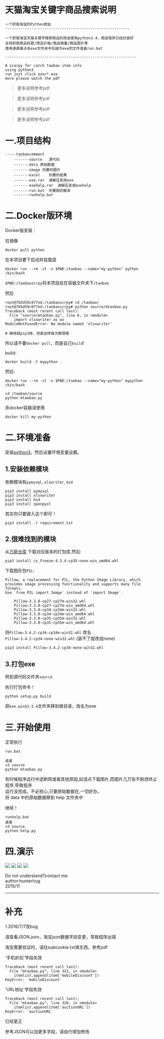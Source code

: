 # 天猫淘宝关键字商品搜索说明

```
一个抓取淘宝的Python爬虫
---------------------------------------------------------

一个抓取淘宝天猫关键字搜索商品的爬虫使用python3.4，爬虫程序已经封装好
支持抓取商品标题/商品价格/商品销量/商品图片等
使用请直接点击exe文件夹中后缀为exe的文件或者run.bat

------------------------------------------------------------

A scarpy for catch taobao item info
using python3
run just click exe/*.exe
more please watch the pdf
```

>更多说明参考pdf

>更多说明参考pdf

>更多说明参考pdf

>更多说明参考pdf


# 一.项目结构

```
-----taobaocomment
	-------source	源代码
	-------data 原始数据
	-------image 你要的图片
	-------excel	你要的结果
	-------exe.rar	请解压变成exe
	-------exehelp.rar	请解压变成exehelp
	-------run.bat	你要跑的脚本
	-------runhelp.bat 
```

# 二.Docker版环境

Docker版安装：

拉镜像

```
docker pull python

```

在本项目要下启动并挂载盘

```
docker run --rm -it -v $PWD:/taobao --name="my-python" python /bin/bash
```

`$PWD:/taobaoscrpy`将本项目挂在容器文件夹下`/taobao`

然后

```
root@7b5d59c077ed:/taobaoscrpy# cd /taobao/
root@7b5d59c077ed:/taobaoscrpy# python source/mtaobao.py 
Traceback (most recent call last):
  File "source/mtaobao.py", line 6, in <module>
    import xlsxwriter as wx
ModuleNotFoundError: No module named 'xlsxwriter'

# 缺啥就pip3啥，但是这样每次都很慢
```

所以请不要`docker pull`，而是自己`build`!

build:

```
docker build -t mypython .
```

然后:

```
docker run --rm -it -v $PWD:/taobao --name="my-python" mypython /bin/bash

cd /taobao/source
python mtaobao.py
```

杀docker容器请使用

```
docker kill my-python
```
# 二.环境准备

安装[python3](https://www.python.org/downloads/)。然后设置环境变量设置。

## 1.安装依赖模块

依赖模块有`pymysql`, `xlswriter`, `bs4`

```
pip3 install pymysql
pip3 install xlsxwriter
pip3 install bs4
pip3 install openpyxl
```

其实你只要键入这个即可！

```
pip3 install -r requirement.txt

```
## 2.很难找到的模块

从[万能仓库](http://www.lfd.uci.edu/~gohlke/pythonlibs/#cx_freeze) 下载对应版本的打包库,然后:

```
pip3 install cx_Freeze-4.3.4-cp35-none-win_amd64.whl
```

下载图形包`PIL`:

```
Pillow, a replacement for PIL, the Python Image Library, which provides image processing functionality and supports many file formats.
Use `from PIL import Image` instead of `import Image`.

    Pillow-3.3.0-cp27-cp27m-win32.whl
    Pillow-3.3.0-cp27-cp27m-win_amd64.whl
    Pillow-3.3.0-cp34-cp34m-win32.whl
    Pillow-3.3.0-cp34-cp34m-win_amd64.whl
    Pillow-3.3.0-cp35-cp35m-win32.whl
    Pillow-3.3.0-cp35-cp35m-win_amd64.whl

```

将`Pillow‑3.4.2‑cp34‑cp34m‑win32.whl` 改名 `Pillow‑3.4.2‑cp34‑none‑win32.whl` (装不了就改成none)

```
pip3 install Pillow‑3.4.2‑cp34‑none‑win32.whl
```

## 3.打包exe

转到源代码文件夹`source`

执行打包命令！

```
python setup.py build
```

把`exe.win32-3.4`文件夹移到根目录，改名为exe

# 三.开始使用

正常执行

```
run.bat

或者
cd source
python mtaobao.py
```

有时候程序运行中途断网或者其他原因,如误点下载图片,而图片几万张不耐烦终止程序,导致程序<br/>
运行没完成。不必担心,只要原始数据在,一切好办。<br/>
将 data 中的原始数据移到 help 文件夹中

继续！

```
runhelp.bat
或者
cd source
python help.py
```

# 四.演示
![](doc/seeme1.jpg)
![](doc/seeme2.jpg)
![](doc/seeme3.jpg)
![](doc/seeme4.jpg)


Do not understand?contact me.<br/>
author:hunterhug<br/>
2015/11

--------------------------------------------------------------

# 补充
1.2016/7/7改bug

请查看JSON.json，淘宝json数据字段变更，导致程序出错<br/>

淘宝需要验证时，请往subcookie.txt填东西，参考pdf<br/>

 '手机折扣'字段失效
```
Traceback (most recent call last):
  File "mtaobao.py", line 322, in <module>
    itemlist.append(item['mobileDiscount'])
KeyError: 'mobileDiscount'
```

'URL地址'字段失效
```
Traceback (most recent call last):
  File "mtaobao.py", line 328, in <module>
    itemlist.append(item['auctionURL'])
KeyError: 'auctionURL'
```

已经更正

参考JSON可以加更多字段，请自行增加修改
